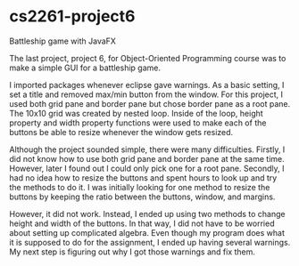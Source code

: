 # cs2261-project6
Battleship game with JavaFX

The last project, project 6, for Object-Oriented Programming course
was to make a simple GUI for a battleship game.

I imported packages whenever eclipse gave warnings. As a basic setting,
I set a title and removed max/min button from the window. For this project,
I used both grid pane and border pane but chose border pane as a root pane.
The 10x10 grid was created by nested loop. Inside of the loop, height property
and width property functions were used to make each of the buttons be able to 
resize whenever the window gets resized.

Although the project sounded simple, there were many difficulties.
Firstly, I did not know how to use both grid pane and border pane at the same 
time. However, later I found out I could only pick one for a root pane.
Secondly, I had no idea how to resize the buttons and spent hours to look up 
and try the methods to do it. I was initially looking for one method to resize
the buttons by keeping the ratio between the buttons, window, and margins.

However, it did not work. Instead, I ended up using two methods to change height
and width of the buttons. In that way, I did not have to be worried about setting
up complicated algebra. Even though my program does what it is supposed to do for
the assignment, I ended up having several warnings. My next step is figuring out
why I got those warnings and fix them.
